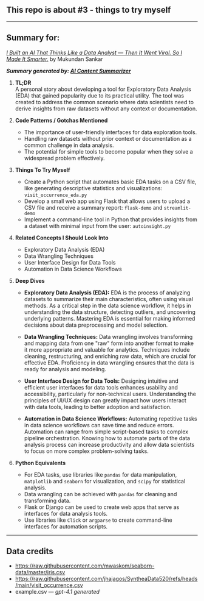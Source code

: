 ## This repo is about #3 - things to try myself

---

## Summary for:
[*I Built an AI That Thinks Like a Data Analyst — Then It Went Viral. So I Made It Smarter.*](https://medium.com/data-science-collective/i-built-an-ai-that-thinks-like-a-data-analyst-then-it-went-viral-so-i-made-it-smarter-1f3206a8254b) by Mukundan Sankar

***Summary generated by: [AI Content Summarizer](https://github.com/tdiprima/ai-content-summarizer.git)***

1. **TL;DR**  
   A personal story about developing a tool for Exploratory Data Analysis (EDA) that gained popularity due to its practical utility. The tool was created to address the common scenario where data scientists need to derive insights from raw datasets without any context or documentation.

2. **Code Patterns / Gotchas Mentioned**  
   - The importance of user-friendly interfaces for data exploration tools.
   - Handling raw datasets without prior context or documentation as a common challenge in data analysis.
   - The potential for simple tools to become popular when they solve a widespread problem effectively.

3. **Things To Try Myself**  
   - Create a Python script that automates basic EDA tasks on a CSV file, like generating descriptive statistics and visualizations: `visit_occurrence_eda.py`
   - Develop a small web app using Flask that allows users to upload a CSV file and receive a summary report: `flask-demo` and `streamlit-demo`
   - Implement a command-line tool in Python that provides insights from a dataset with minimal input from the user: `autoinsight.py`

4. **Related Concepts I Should Look Into**  
   - Exploratory Data Analysis (EDA)
   - Data Wrangling Techniques
   - User Interface Design for Data Tools
   - Automation in Data Science Workflows

5. **Deep Dives**  
   - **Exploratory Data Analysis (EDA):** EDA is the process of analyzing datasets to summarize their main characteristics, often using visual methods. As a critical step in the data science workflow, it helps in understanding the data structure, detecting outliers, and uncovering underlying patterns. Mastering EDA is essential for making informed decisions about data preprocessing and model selection.
   
   - **Data Wrangling Techniques:** Data wrangling involves transforming and mapping data from one "raw" form into another format to make it more appropriate and valuable for analytics. Techniques include cleaning, restructuring, and enriching raw data, which are crucial for effective EDA. Proficiency in data wrangling ensures that the data is ready for analysis and modeling.
   
   - **User Interface Design for Data Tools:** Designing intuitive and efficient user interfaces for data tools enhances usability and accessibility, particularly for non-technical users. Understanding the principles of UI/UX design can greatly impact how users interact with data tools, leading to better adoption and satisfaction.
   
   - **Automation in Data Science Workflows:** Automating repetitive tasks in data science workflows can save time and reduce errors. Automation can range from simple script-based tasks to complex pipeline orchestration. Knowing how to automate parts of the data analysis process can increase productivity and allow data scientists to focus on more complex problem-solving tasks.

6. **Python Equivalents**  
   - For EDA tasks, use libraries like `pandas` for data manipulation, `matplotlib` and `seaborn` for visualization, and `scipy` for statistical analysis.
   - Data wrangling can be achieved with `pandas` for cleaning and transforming data.
   - Flask or Django can be used to create web apps that serve as interfaces for data analysis tools.
   - Use libraries like `Click` or `argparse` to create command-line interfaces for automation scripts.

---

## Data credits

* https://raw.githubusercontent.com/mwaskom/seaborn-data/master/iris.csv
* https://raw.githubusercontent.com/jhajagos/SyntheaData520/refs/heads/main/visit_occurrence.csv
* example.csv &mdash; *gpt-4.1 generated*

<br>
